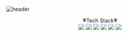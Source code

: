 ![header](https://capsule-render.vercel.app/api?type=waving&color=auto&height=280&text=hello%20ssuzyn!&descAlign=20)
<div align=center>
💗Tech Stack💗<br>
<img src="https://img.shields.io/badge/Java-007396?style=flat&logo=Java&logoColor=white" />
<img src="https://img.shields.io/badge/Spring-6DB33F?style=flat&logo=Spring&logoColor=white" />
<img src="https://img.shields.io/badge/Python-3776AB?style=flat&logo=Python&logoColor=white" />
<img src="https://img.shields.io/badge/Flask-000000?style=flat&logo=Flask&logoColor=white" />
<img src="https://img.shields.io/badge/C-A8B9CC?style=flat&logo=C&logoColor=white" />
<img src="https://img.shields.io/badge/MySQL-4479A1?style=flat&logo=MySQL&logoColor=white" />
</div>
